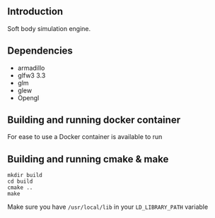 ## Introduction
Soft body simulation engine.

## Dependencies
- armadillo
- glfw3 3.3
- glm
- glew
- Opengl

## Building and running docker container
For ease to use a Docker container is available to run

## Building and running cmake & make
```
mkdir build 
cd build
cmake ..
make
```

Make sure you have `/usr/local/lib` in your `LD_LIBRARY_PATH` variable
